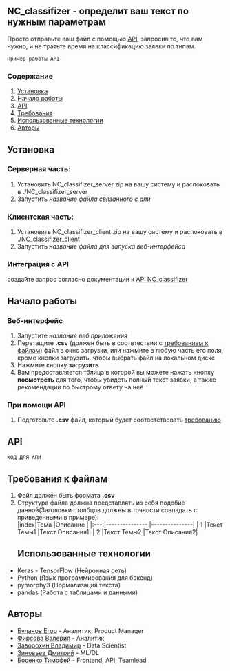 ## NC_classifizer - определит ваш текст по нужным параметрам
Просто отправьте ваш файл с помощью [API](#api), запросив то, что вам нужно, и не тратьте время на классификацию заявки по типам.
``` 
Пример работы API
```
### Содержание
1) [Установка](#install)
1) [Начало работы](#get_started)
1) [API](#api)
1) [Требования](#requirements)
1) [Использованные технологии](#technologies)
1) [Авторы](#authors)

<a name="install"><h2>Установка</h2></a>
### Серверная часть:
1) Установить NC_classifizer_server.zip на вашу систему и распоковать в ./NC_classifizer_server
2) Запустить _название файла связанного с апи_
### Клиентская часть:
1) Установить NC_classifizer_client.zip на вашу систему и распоковать в ./NC_classifizer_client
2) Запустить _название файла для запуска веб-интерфейса_
### Интеграция с API
создайте запрос согласно документации к [API NC_classifizer](#api)
<a name="get_started"><h2>Начало работы</h2></a>
### Веб-интерфейс
1) Запустите _название веб приложения_
2) Перетащите __.csv__ (должен быть в соотвтествии с [требованием к файлам](#requirements)) файл в окно загрузки, или нажмите в любую часть его поля, кроме кнопки загрузить, чтобы выбрать файл на локальном диске
3) Нажмите кнопку __загрузить__ 
4) Вам предоставляется тблица в которой вы можете нажать кнопку __посмотреть__ для того, чтобы увидеть полный текст заявки, а также рекомендаций по быстрому ответу на неё
### При помощи API
1) Подготовьте __.csv__ файл, который будет соответствовать [требованию](#requirements)

<a name='api'><h2>API</h2></a>
```
КОД ДЛЯ АПИ
```
<a name='requirements'><h2>Требования к файлам</h2></a>
1) Файл должен быть формата __.csv__
2) Структура файла должна представлять из себя подобие данной(Заголовки столбцов должны в точности совпадать с приведенными в примере):  
    |index|Тема            |Описание       |
    |:---:|--------------- |---------------|
    | 1   |Текст Темы1     |Текст Описания1|
    | 2   |Текст Темы2     |Текст Описания2|
<a name='technologies'><h2> Использованные технологии </h2></a>  
* Keras - TensorFlow (Нейронная сеть)
* Python (Язык программирования для бэкенд)
* pymorphy3 (Нормализация текста)
* pandas (Работа с таблицами и данными)

<a name='authors'><h2>Авторы</h2></a>
* [Буланов Егор](https://github.com/Dezmant8) - Аналитик, Product Manager
* [Фирсова Валерия](https://github.com/Dorila24) - Аналитик
* [Заворохин Владимир](https://github.com/71darkness17) - Data Scientist
* [Зиновьев Дмитрий](https://github.com/dmitryz1024) - ML/DL
* [Босенко Тимофей](https://github.com/camtimhamilton) - Frontend, API, Teamlead


